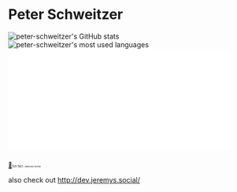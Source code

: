 # Peter Schweitzer

<div style="width: 100%">
<img src="https://github-readme-stats.vercel.app/api?username=peter-schweitzer&show_icons=true&locale=en&theme=gruvbox#gh-dark-mode-only" alt="peter-schweitzer's GitHub stats" width="450"/>
</div>
<div style="width: 100%">
<img src="https://github-readme-stats.vercel.app/api/top-langs?username=peter-schweitzer&show_icons=true&locale=en&layout=compact&langs_count=4&theme=gruvbox#gh-dark-mode-only" alt="peter-schweitzer's most used languages"  width="450"/>
</div>
<div style="width: 100%">
<img src="/isocalender.svg" alt="Isometic Commit Calender" style="border-radius: 6px; border: 1px solid white" width="450"/>
</div>
<br>
<a href="https://raw.githubusercontent.com/peter-schweitzer/peter-schweitzer/master/diamonds.gif" style="font-size: 12px;">💎</a><span style="font-size: 6px;">fun fact: </span><span style="font-size: 4px;">diamonds hihihihi</span>

also check out http://dev.jeremys.social/
